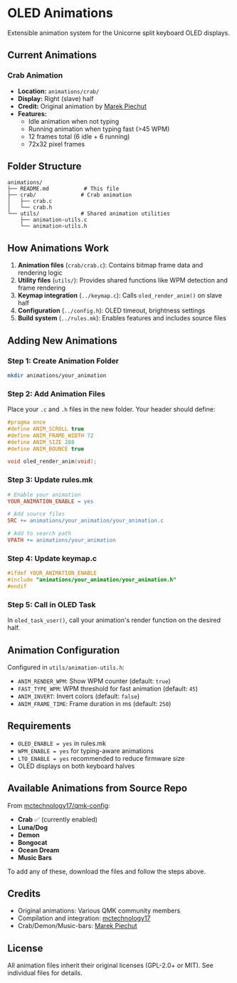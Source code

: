 # OLED Animations

Extensible animation system for the Unicorne split keyboard OLED displays.

## Current Animations

### Crab Animation
- **Location:** `animations/crab/`
- **Display:** Right (slave) half
- **Credit:** Original animation by [Marek Piechut](https://github.com/marekpiechut/qmk-animations)
- **Features:**
  - Idle animation when not typing
  - Running animation when typing fast (>45 WPM)
  - 12 frames total (6 idle + 6 running)
  - 72x32 pixel frames

## Folder Structure

```
animations/
├── README.md           # This file
├── crab/              # Crab animation
│   ├── crab.c
│   └── crab.h
└── utils/             # Shared animation utilities
    ├── animation-utils.c
    └── animation-utils.h
```

## How Animations Work

1. **Animation files** (`crab/crab.c`): Contains bitmap frame data and rendering logic
2. **Utility files** (`utils/`): Provides shared functions like WPM detection and frame rendering
3. **Keymap integration** (`../keymap.c`): Calls `oled_render_anim()` on slave half
4. **Configuration** (`../config.h`): OLED timeout, brightness settings
5. **Build system** (`../rules.mk`): Enables features and includes source files

## Adding New Animations

### Step 1: Create Animation Folder

```bash
mkdir animations/your_animation
```

### Step 2: Add Animation Files

Place your `.c` and `.h` files in the new folder. Your header should define:

```c
#pragma once
#define ANIM_SCROLL true
#define ANIM_FRAME_WIDTH 72
#define ANIM_SIZE 288
#define ANIM_BOUNCE true

void oled_render_anim(void);
```

### Step 3: Update rules.mk

```makefile
# Enable your animation
YOUR_ANIMATION_ENABLE = yes

# Add source files
SRC += animations/your_animation/your_animation.c

# Add to search path
VPATH += animations/your_animation
```

### Step 4: Update keymap.c

```c
#ifdef YOUR_ANIMATION_ENABLE
#include "animations/your_animation/your_animation.h"
#endif
```

### Step 5: Call in OLED Task

In `oled_task_user()`, call your animation's render function on the desired half.

## Animation Configuration

Configured in `utils/animation-utils.h`:

- `ANIM_RENDER_WPM`: Show WPM counter (default: `true`)
- `FAST_TYPE_WPM`: WPM threshold for fast animation (default: `45`)
- `ANIM_INVERT`: Invert colors (default: `false`)
- `ANIM_FRAME_TIME`: Frame duration in ms (default: `250`)

## Requirements

- `OLED_ENABLE = yes` in rules.mk
- `WPM_ENABLE = yes` for typing-aware animations
- `LTO_ENABLE = yes` recommended to reduce firmware size
- OLED displays on both keyboard halves

## Available Animations from Source Repo

From [mctechnology17/qmk-config](https://github.com/mctechnology17/qmk-config):
- **Crab** ✅ (currently enabled)
- **Luna/Dog**
- **Demon**
- **Bongocat**
- **Ocean Dream**
- **Music Bars**

To add any of these, download the files and follow the steps above.

## Credits

- Original animations: Various QMK community members
- Compilation and integration: [mctechnology17](https://github.com/mctechnology17)
- Crab/Demon/Music-bars: [Marek Piechut](https://github.com/marekpiechut/qmk-animations)

## License

All animation files inherit their original licenses (GPL-2.0+ or MIT). See individual files for details.
